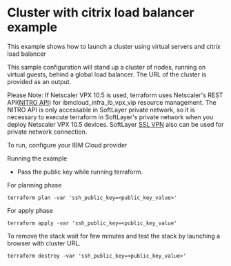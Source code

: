 # Cluster with citrix load balancer example

This example shows how to launch a cluster using virtual servers and citrix load balancer

This sample configuration will stand up a cluster of nodes, running on virtual guests, behind a global load balancer. The URL of the cluster is provided as an output.

Please Note: If Netscaler VPX 10.5 is used, terraform uses Netscaler's REST API([NITRO API](https://docs.citrix.com/en-us/netscaler/11/nitro-api.html)) for ibmcloud_infra_lb_vpx_vip resource management. The NITRO API is only accessable in SoftLayer private network, so it is necessary to execute terraform in SoftLayer's private network when you deploy Netscaler VPX 10.5 devices. SoftLayer [SSL VPN](http://www.softlayer.com/VPN-Access) also can be used for private network connection.

To run, configure your IBM Cloud provider

Running the example

* Pass the public key while running terraform.

For planning phase

```shell
terraform plan -var 'ssh_public_key=<public_key_value>'
```

For apply phase

```shell
terraform apply -var 'ssh_public_key=<public_key_value'
```

To remove the stack wait for few minutes and test the stack by launching a browser with cluster URL.

```shell
terraform destroy -var 'ssh_public_key=<public_key_value>'
```
